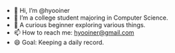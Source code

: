 - 👋 Hi, I’m @hyooiner  
- 👀 I’m a college student majoring in Computer Science.  
- 🌱 A curious beginner exploring various things.  
- 📫 How to reach me: hyooiner@gmail.com  
- 😄 Goal: Keeping a daily record.  

<!---  
hyooiner/hyooiner is a ✨ special ✨ repository because its `README.md` (this file) appears on your GitHub profile.  
You can click the Preview link to take a look at your changes.  
--->
